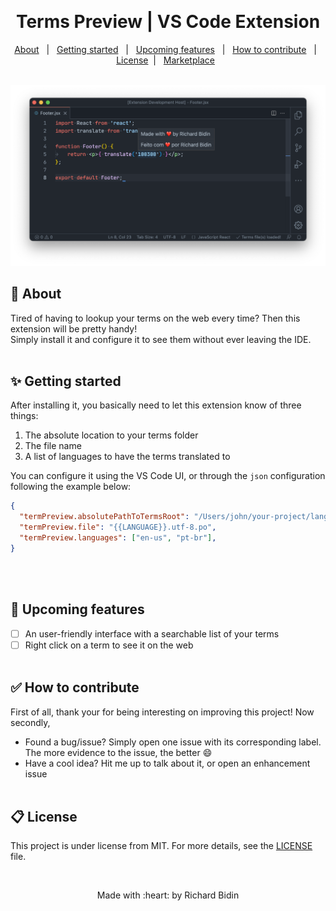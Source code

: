 &#xa0;
<h1 align="center">Terms Preview | VS Code Extension</h1>
<p align="center">
  <a href="#-about">About</a> &#xa0; | &#xa0; 
  <a href="#-getting-started">Getting started</a> &#xa0; | &#xa0;
  <a href="#-upcoming-features">Upcoming features</a> &#xa0; | &#xa0;
  <a href="#-how-to-contribute">How to contribute</a> &#xa0; | &#xa0;
  <a href="#memo-license">License</a> &#xa0;| &#xa0;
  <a href="https://marketplace.visualstudio.com/items?itemName=richard-bidin.term-preview">Marketplace</a> &#xa0;
</p>
&#xa0;
<img alt="Extension screenshot" src="https://github.com/nidib/term-preview/blob/master/screenshot.png?raw=true" />

## 🎯 About
Tired of having to lookup your terms on the web every time? Then this extension will be pretty handy!</br>
Simply install it and configure it to see them without ever leaving the IDE.
</br></br>

## ✨ Getting started
After installing it, you basically need to let this extension know of three things: </br>
1. The absolute location to your terms folder
2. The file name
3. A list of languages to have the terms translated to

You can configure it using the VS Code UI, or through the `json` configuration following the example below:
```json
{
  "termPreview.absolutePathToTermsRoot": "/Users/john/your-project/language/terms",
  "termPreview.file": "{{LANGUAGE}}.utf-8.po",
  "termPreview.languages": ["en-us", "pt-br"],
}
```
</br></br>


## 🚀 Upcoming features
- [ ] An user-friendly interface with a searchable list of your terms
- [ ] Right click on a term to see it on the web
</br></br>

## ✅ How to contribute
First of all, thank your for being interesting on improving this project! Now secondly, </br>
- Found a bug/issue? Simply open one issue with its corresponding label. The more evidence to the issue, the better :smile:
- Have a cool idea? Hit me up to talk about it, or open an enhancement issue
</br></br>

## 📋 License
This project is under license from MIT. For more details, see the [LICENSE](LICENSE.md) file.

&#xa0;
<p align="center">Made with :heart: by Richard Bidin</p>
&#xa0;